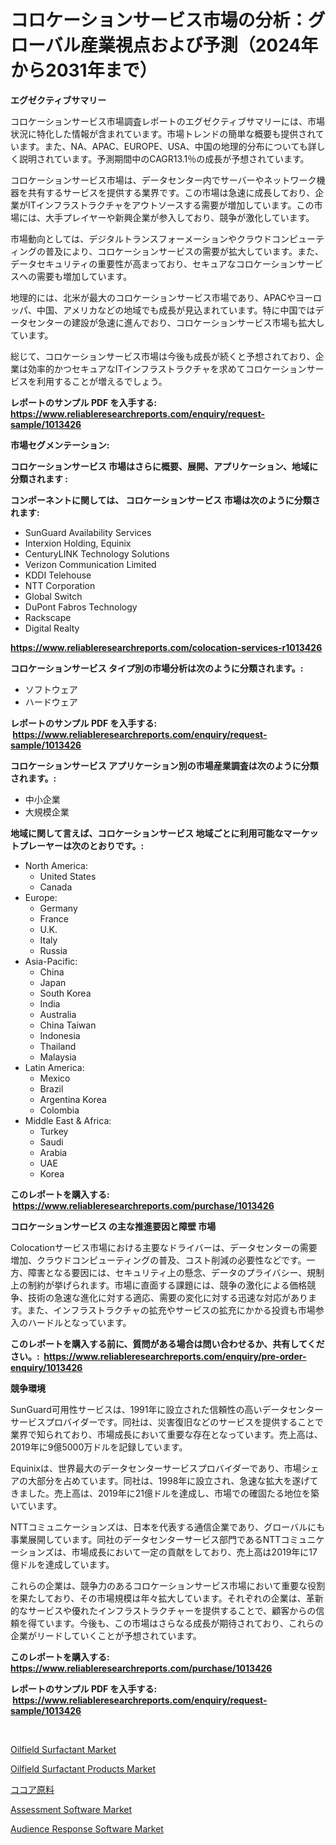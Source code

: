 <p><h1>コロケーションサービス市場の分析：グローバル産業視点および予測（2024年から2031年まで）</h1></p><p><strong>エグゼクティブサマリー</strong></p>
<p><p>コロケーションサービス市場調査レポートのエグゼクティブサマリーには、市場状況に特化した情報が含まれています。市場トレンドの簡単な概要も提供されています。また、NA、APAC、EUROPE、USA、中国の地理的分布についても詳しく説明されています。予測期間中のCAGR13.1％の成長が予想されています。</p><p>コロケーションサービス市場は、データセンター内でサーバーやネットワーク機器を共有するサービスを提供する業界です。この市場は急速に成長しており、企業がITインフラストラクチャをアウトソースする需要が増加しています。この市場には、大手プレイヤーや新興企業が参入しており、競争が激化しています。</p><p>市場動向としては、デジタルトランスフォーメーションやクラウドコンピューティングの普及により、コロケーションサービスの需要が拡大しています。また、データセキュリティの重要性が高まっており、セキュアなコロケーションサービスへの需要も増加しています。</p><p>地理的には、北米が最大のコロケーションサービス市場であり、APACやヨーロッパ、中国、アメリカなどの地域でも成長が見込まれています。特に中国ではデータセンターの建設が急速に進んでおり、コロケーションサービス市場も拡大しています。</p><p>総じて、コロケーションサービス市場は今後も成長が続くと予想されており、企業は効率的かつセキュアなITインフラストラクチャを求めてコロケーションサービスを利用することが増えるでしょう。</p></p>
<p><strong>レポートのサンプル PDF を入手する: <a href="https://www.reliableresearchreports.com/enquiry/request-sample/1013426">https://www.reliableresearchreports.com/enquiry/request-sample/1013426</a></strong></p>
<p><strong>市場セグメンテーション:</strong></p>
<p><strong> コロケーションサービス 市場はさらに概要、展開、アプリケーション、地域に分類されます :</strong></p>
<p><strong>コンポーネントに関しては、 コロケーションサービス 市場は次のように分類されます: &nbsp;</strong></p>
<p><ul><li>SunGuard Availability Services</li><li>Interxion Holding, Equinix</li><li>CenturyLINK Technology Solutions</li><li>Verizon Communication Limited</li><li>KDDI Telehouse</li><li>NTT Corporation</li><li>Global Switch</li><li>DuPont Fabros Technology</li><li>Rackscape</li><li>Digital Realty</li></ul></p>
<p><strong><a href="https://www.reliableresearchreports.com/colocation-services-r1013426">https://www.reliableresearchreports.com/colocation-services-r1013426</a></strong></p>
<p><strong> コロケーションサービス タイプ別の市場分析は次のように分類されます。:</strong></p>
<p><ul><li>ソフトウェア</li><li>ハードウェア</li></ul></p>
<p><strong>レポートのサンプル PDF を入手する: &nbsp;<a href="https://www.reliableresearchreports.com/enquiry/request-sample/1013426">https://www.reliableresearchreports.com/enquiry/request-sample/1013426</a></strong></p>
<p><strong> コロケーションサービス アプリケーション別の市場産業調査は次のように分類されます。:</strong></p>
<p><ul><li>中小企業</li><li>大規模企業</li></ul></p>
<p><strong>地域に関して言えば、コロケーションサービス 地域ごとに利用可能なマーケットプレーヤーは次のとおりです。:</strong></p>
<p><ul>
    <li>
        North America:
        <ul>
            <li>United States</li>
            <li>Canada</li>
        </ul>
    </li>
    <li>
        Europe:
        <ul>
            <li>Germany</li>
            <li>France</li>
            <li>U.K.</li>
            <li>Italy</li>
            <li>Russia</li>
        </ul>
    </li>
    <li>
        Asia-Pacific:
        <ul>
            <li>China</li>
            <li>Japan</li>
            <li>South Korea</li>
            <li>India</li>
            <li>Australia</li>
            <li>China Taiwan</li>
            <li>Indonesia</li>
            <li>Thailand</li>
            <li>Malaysia</li>
        </ul>
    </li>
    <li>
        Latin America:
        <ul>
            <li>Mexico</li>
            <li>Brazil</li>
            <li>Argentina Korea</li>
            <li>Colombia</li>
        </ul>
    </li>
    <li>
        Middle East & Africa:
        <ul>
            <li>Turkey</li>
            <li>Saudi</li>
            <li>Arabia</li>
            <li>UAE</li>
            <li>Korea</li>
        </ul>
    </li>
    </ul></p>
<p><strong>このレポートを購入する: &nbsp;<a href="https://www.reliableresearchreports.com/purchase/1013426">https://www.reliableresearchreports.com/purchase/1013426</a></strong></p>
<p><strong>コロケーションサービス の主な推進要因と障壁 市場</strong></p>
<p><p>Colocationサービス市場における主要なドライバーは、データセンターの需要増加、クラウドコンピューティングの普及、コスト削減の必要性などです。一方、障害となる要因には、セキュリティ上の懸念、データのプライバシー、規制上の制約が挙げられます。市場に直面する課題には、競争の激化による価格競争、技術の急速な進化に対する適応、需要の変化に対する迅速な対応があります。また、インフラストラクチャの拡充やサービスの拡充にかかる投資も市場参入のハードルとなっています。</p></p>
<p><strong>このレポートを購入する前に、質問がある場合は問い合わせるか、共有してください。:&nbsp; <a href="https://www.reliableresearchreports.com/enquiry/pre-order-enquiry/1013426">https://www.reliableresearchreports.com/enquiry/pre-order-enquiry/1013426</a></strong></p>
<p><strong>競争環境</strong></p>
<p><p>SunGuard可用性サービスは、1991年に設立された信頼性の高いデータセンターサービスプロバイダーです。同社は、災害復旧などのサービスを提供することで業界で知られており、市場成長において重要な存在となっています。売上高は、2019年に9億5000万ドルを記録しています。</p><p>Equinixは、世界最大のデータセンターサービスプロバイダーであり、市場シェアの大部分を占めています。同社は、1998年に設立され、急速な拡大を遂げてきました。売上高は、2019年に21億ドルを達成し、市場での確固たる地位を築いています。</p><p>NTTコミュニケーションズは、日本を代表する通信企業であり、グローバルにも事業展開しています。同社のデータセンターサービス部門であるNTTコミュニケーションズは、市場成長において一定の貢献をしており、売上高は2019年に17億ドルを達成しています。</p><p>これらの企業は、競争力のあるコロケーションサービス市場において重要な役割を果たしており、その市場規模は年々拡大しています。それぞれの企業は、革新的なサービスや優れたインフラストラクチャーを提供することで、顧客からの信頼を得ています。今後も、この市場はさらなる成長が期待されており、これらの企業がリードしていくことが予想されています。</p></p>
<p><strong>このレポートを購入する: &nbsp; <a href="https://www.reliableresearchreports.com/purchase/1013426">https://www.reliableresearchreports.com/purchase/1013426</a></strong></p>
<p><strong>レポートのサンプル PDF を入手する: &nbsp;<a href="https://www.reliableresearchreports.com/enquiry/request-sample/1013426">https://www.reliableresearchreports.com/enquiry/request-sample/1013426</a></strong><strong></strong></p>
<p>&nbsp;</p>
<p><p><a href="https://issuu.com/reportprime-2/docs/oilfield-surfactant-market-size-2030.pptx">Oilfield Surfactant Market</a></p><p><a href="https://issuu.com/reportprime-2/docs/oilfield-surfactant-products-market-size-2030.pptx">Oilfield Surfactant Products Market</a></p><p><a href="https://github.com/roulaayoub-saad/Market-Research-Report-List-1/blob/main/535327352897.md">ココア原料</a></p><p><a href="https://github.com/arionmp/Market-Research-Report-List-3/blob/main/assessment-software-market.md">Assessment Software Market</a></p><p><a href="https://github.com/lataunyatinikmelvin59ilbd0dv/Market-Research-Report-List-2/blob/main/audience-response-software-market.md">Audience Response Software Market</a></p></p>